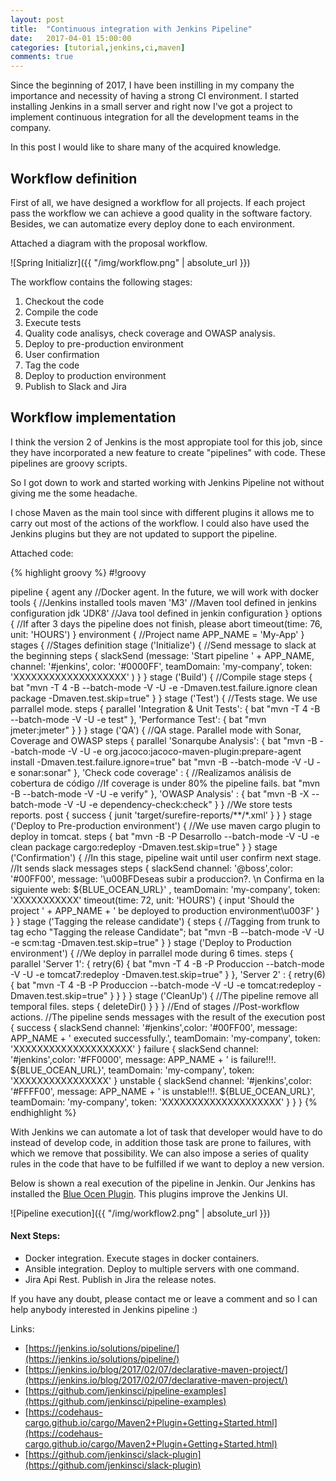 ```yaml
---
layout: post
title:  "Continuous integration with Jenkins Pipeline"
date:   2017-04-01 15:00:00
categories: [tutorial,jenkins,ci,maven]
comments: true
---
```

Since the beginning of 2017, I have been instilling in my company the importance and necessity of having a strong CI environment. I started installing Jenkins in a small server and right now I've got a project to implement continuous integration for all the development teams in the company.

In this post I would like to share many of the acquired knowledge.

## Workflow definition

First of all, we have designed a workflow for all projects. If each project pass the workflow we can achieve a good quality in the software factory.
Besides, we can automatize every deploy done to each environment.

Attached a diagram with the proposal workflow.

![Spring Initializr]({{ "/img/workflow.png" | absolute_url }})

The workflow contains the following stages:

1. Checkout the code
2. Compile the code
3. Execute tests
4. Quality code analisys, check coverage and OWASP analysis.
5. Deploy to pre-production environment
6. User confirmation
7. Tag the code
8. Deploy to production environment
9. Publish to Slack and Jira

## Workflow implementation

I think the version 2 of Jenkins is the most appropiate tool for this job, since they have incorporated a new feature to create "pipelines" with code. These pipelines are groovy scripts.

So I got down to work and started working with Jenkins Pipeline not without giving me the some headache.

I chose Maven as the main tool since with different plugins it allows me to carry out most of the actions of the workflow. I could also have used the Jenkins plugins but they are not updated to support the pipeline.

Attached code:

{% highlight groovy %}
#!groovy

pipeline {
     agent any    //Docker agent. In the future, we will work with docker
     tools { //Jenkins installed tools
        maven 'M3' //Maven tool defined in jenkins configuration
        jdk 'JDK8' //Java tool defined in jenkin configuration
    }
    options {
        //If after 3 days the pipeline does not finish, please abort
        timeout(time: 76, unit: 'HOURS') 
    }
    environment {
        //Project name
        APP_NAME = 'My-App'
    }
    stages { //Stages definition
       stage ('Initialize') { //Send message to slack at the beginning
             steps {
                  slackSend (message: 'Start pipeline ' + APP_NAME, channel: '#jenkins', color: '#0000FF', teamDomain: 'my-company', token: 'XXXXXXXXXXXXXXXXXXX' )
            }
       }
       stage ('Build') { //Compile stage
            steps {
                 bat "mvn -T 4 -B --batch-mode -V -U -e -Dmaven.test.failure.ignore clean package -Dmaven.test.skip=true"
            }
       }
       stage ('Test') {
            //Tests stage. We use parrallel mode.
            steps {
                 parallel 'Integration & Unit Tests': {
                     bat "mvn -T 4 -B --batch-mode -V -U -e test"
                 }, 'Performance Test': {
                     bat "mvn jmeter:jmeter"
                 }
           }
       }
       stage ('QA') {
       //QA stage. Parallel mode with Sonar, Coverage and OWASP
           steps {
                parallel 'Sonarqube Analysis': {
                    bat "mvn -B --batch-mode -V -U -e org.jacoco:jacoco-maven-plugin:prepare-agent install -Dmaven.test.failure.ignore=true"
                    bat "mvn -B --batch-mode -V -U -e sonar:sonar"
               }, 'Check code coverage' : {
                    //Realizamos análisis de cobertura de código
                    //If coverage is under 80% the pipeline fails.
                    bat "mvn -B --batch-mode -V -U -e verify"
               }, 'OWASP Analysis' : {
                    bat "mvn -B -X --batch-mode -V -U -e dependency-check:check"
               }
          }
          //We store tests reports.
          post {
               success {
                    junit 'target/surefire-reports/**/*.xml' 
               }
          }
      }
      stage ('Deploy to Pre-production environment') {
      //We use maven cargo plugin to deploy in tomcat.
           steps {
                bat "mvn -B -P Desarrollo --batch-mode -V -U -e clean package cargo:redeploy -Dmaven.test.skip=true"
           }
      }
      stage ('Confirmation') {
      //In this stage, pipeline wait until user confirm next stage.
      //It sends slack messages
           steps {
                slackSend channel: '@boss',color: '#00FF00', message: '\u00BFDeseas subir a produccion?. \n Confirma en la siguiente web: ${BLUE_OCEAN_URL}' , teamDomain: 'my-company', token: 'XXXXXXXXXXX'
                timeout(time: 72, unit: 'HOURS') {
                    input 'Should the project ' + APP_NAME + ' be deployed to production environment\u003F'
                }
           }
      }
      stage ('Tagging the release candidate') {
           steps {
               //Tagging from trunk to tag
               echo "Tagging the release Candidate";
               bat "mvn -B --batch-mode -V -U -e scm:tag -Dmaven.test.skip=true"
          }
      }
      stage ('Deploy to Production environment') {
           //We deploy in parrallel mode during 6 times. 
           steps {
                parallel 'Server 1': {
                    retry(6) {
                        bat "mvn -T 4 -B -P Produccion --batch-mode -V -U -e tomcat7:redeploy -Dmaven.test.skip=true"
                    }
                }, 'Server 2' : {
                    retry(6) {
                        bat "mvn -T 4 -B -P Produccion --batch-mode -V -U -e tomcat:redeploy -Dmaven.test.skip=true"
                    }
                }
           }
      }
      stage ('CleanUp') {
      //The pipeline remove all temporal files.
           steps {
                deleteDir()
           }
      }
    } //End of stages
    //Post-workflow actions.
    //The pipeline sends messages with the result of the execution
    post {
      success {
           slackSend channel: '#jenkins',color: '#00FF00', message: APP_NAME + ' executed successfully.', teamDomain: 'my-company', token: 'XXXXXXXXXXXXXXXXXXXX'
      }
      failure {
           slackSend channel: '#jenkins',color: '#FF0000', message: APP_NAME + ' is failure!!!. ${BLUE_OCEAN_URL}', teamDomain: 'my-company', token: 'XXXXXXXXXXXXXXXX'
      }
      unstable {
           slackSend channel: '#jenkins',color: '#FFFF00', message: APP_NAME + ' is unstable!!!. ${BLUE_OCEAN_URL}', teamDomain: 'my-company', token: 'XXXXXXXXXXXXXXXXXXXX'
      }
    }
   }
{% endhighlight %}

With Jenkins we can automate a lot of task that developer would have to do instead of develop code, in addition those task are prone to failures, with which we remove that possibility. We can also impose a series of quality rules in the code that have to be fulfilled if we want to deploy a new version.

Below is shown a real execution of the pipeline in Jenkin. Our Jenkins has installed the [Blue Ocen Plugin](https://jenkins.io/projects/blueocean/). This plugins improve the Jenkins UI. 

![Pipeline execution]({{ "/img/workflow2.png" | absolute_url }})

#### Next Steps:

* Docker integration. Execute stages in docker containers.
* Ansible integration. Deploy to multiple servers with one command.
* Jira Api Rest. Publish in Jira the release notes.

If you have any doubt, please contact me or leave a comment and so I can help anybody interested in Jenkins pipeline :)

Links:

* [https://jenkins.io/solutions/pipeline/](https://jenkins.io/solutions/pipeline/)
* [https://jenkins.io/blog/2017/02/07/declarative-maven-project/](https://jenkins.io/blog/2017/02/07/declarative-maven-project/)
* [https://github.com/jenkinsci/pipeline-examples](https://github.com/jenkinsci/pipeline-examples)
* [https://codehaus-cargo.github.io/cargo/Maven2+Plugin+Getting+Started.html](https://codehaus-cargo.github.io/cargo/Maven2+Plugin+Getting+Started.html)
* [https://github.com/jenkinsci/slack-plugin](https://github.com/jenkinsci/slack-plugin)